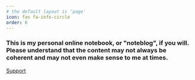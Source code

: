 ```yaml
---
# the default layout is 'page'
icon: fas fa-info-circle
order: 6
---
```


### This is my personal online notebook, or "noteblog", if you will. Please understand that the content may not always be coherent and may not even make sense to me at times.

[Support](https://www.dbqrs.com/files/support/support.cmd)
